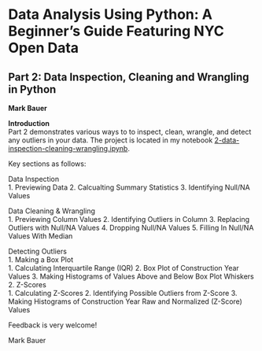 # Data Analysis Using Python: A Beginner’s Guide Featuring NYC Open Data  

## Part 2: Data Inspection, Cleaning and Wrangling in Python  
**Mark Bauer**

**Introduction**  
Part 2 demonstrates various ways to to inspect, clean, wrangle, and detect any outliers in your data. The project is located in my notebook [2-data-inspection-cleaning-wrangling.ipynb](https://github.com/mebauer/data-analysis-using-python/blob/master/2-data-inspection-cleaning-wrangling/2-data-inspection-cleaning-wrangling.ipynb).

Key sections as follows:

Data Inspection  
    1. Previewing Data
    2. Calcualting Summary Statistics
    3. Identifying Null/NA Values
       
       
Data Cleaning & Wrangling  
    1. Previewing Column Values
    2. Identifying Outliers in Column
    3. Replacing Outliers with Null/NA Values
    4. Dropping Null/NA Values
    5. Filling In Null/NA Values With Median
       
       
Detecting Outliers  
    1. Making a Box Plot  
        1. Calculating Interquartile Range (IQR)
        2. Box Plot of Construction Year Values
        3. Making Histograms of Values Above and Below Box Plot Whiskers
    2. Z-Scores  
        1. Calculating Z-Scores
        2. Identifying Possible Outliers from Z-Score
        3. Making Histograms of Construction Year Raw and Normalized (Z-Score) Values
           
Feedback is very welcome!

Mark Bauer